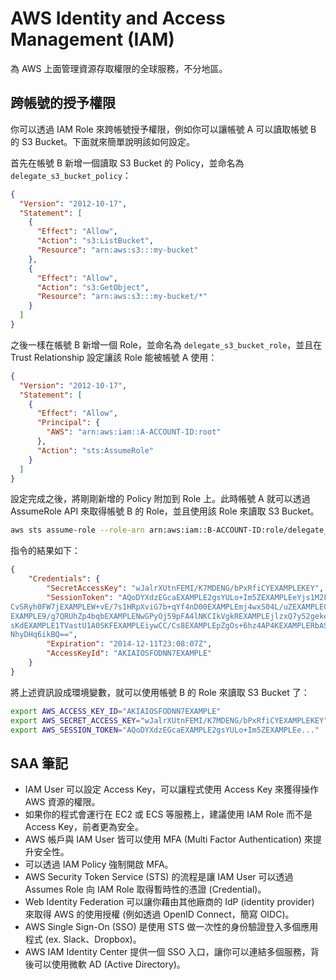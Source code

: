 # AWS Identity and Access Management (IAM)

為 AWS 上面管理資源存取權限的全球服務，不分地區。

## 跨帳號的授予權限

你可以透過 IAM Role 來跨帳號授予權限，例如你可以讓帳號 A 可以讀取帳號 B 的 S3 Bucket。下面就來簡單說明該如何設定。

首先在帳號 B 新增一個讀取 S3 Bucket 的 Policy，並命名為 `delegate_s3_bucket_policy`：

```json
{
  "Version": "2012-10-17",
  "Statement": [
    {
      "Effect": "Allow",
      "Action": "s3:ListBucket",
      "Resource": "arn:aws:s3:::my-bucket"
    },
    {
      "Effect": "Allow",
      "Action": "s3:GetObject",
      "Resource": "arn:aws:s3:::my-bucket/*"
    }
  ]
}
```

之後一樣在帳號 B 新增一個 Role，並命名為 `delegate_s3_bucket_role`，並且在 Trust Relationship 設定讓該 Role 能被帳號 A 使用：

```json
{
  "Version": "2012-10-17",
  "Statement": [
    {
      "Effect": "Allow",
      "Principal": {
        "AWS": "arn:aws:iam::A-ACCOUNT-ID:root"
      },
      "Action": "sts:AssumeRole"
    }
  ]
}
```

設定完成之後，將剛剛新增的 Policy 附加到 Role 上。此時帳號 A 就可以透過 AssumeRole API 來取得帳號 B 的 Role，並且使用該 Role 來讀取 S3 Bucket。

```bash
aws sts assume-role --role-arn arn:aws:iam::B-ACCOUNT-ID:role/delegate_s3_bucket_role --role-session-name "my-s3-session"
```

指令的結果如下：

```json
{
    "Credentials": {
        "SecretAccessKey": "wJalrXUtnFEMI/K7MDENG/bPxRfiCYEXAMPLEKEY",
        "SessionToken": "AQoDYXdzEGcaEXAMPLE2gsYULo+Im5ZEXAMPLEeYjs1M2FUIgIJx9tQqNMBEXAMPLE
CvSRyh0FW7jEXAMPLEW+vE/7s1HRpXviG7b+qYf4nD00EXAMPLEmj4wxS04L/uZEXAMPLECihzFB5lTYLto9dyBgSDy
EXAMPLE9/g7QRUhZp4bqbEXAMPLENwGPyOj59pFA4lNKCIkVgkREXAMPLEjlzxQ7y52gekeVEXAMPLEDiB9ST3Uuysg
sKdEXAMPLE1TVastU1A0SKFEXAMPLEiywCC/Cs8EXAMPLEpZgOs+6hz4AP4KEXAMPLERbASP+4eZScEXAMPLEsnf87e
NhyDHq6ikBQ==",
        "Expiration": "2014-12-11T23:08:07Z",
        "AccessKeyId": "AKIAIOSFODNN7EXAMPLE"
    }
}
```

將上述資訊設成環境變數，就可以使用帳號 B 的 Role 來讀取 S3 Bucket 了：

```bash
export AWS_ACCESS_KEY_ID="AKIAIOSFODNN7EXAMPLE"
export AWS_SECRET_ACCESS_KEY="wJalrXUtnFEMI/K7MDENG/bPxRfiCYEXAMPLEKEY"
export AWS_SESSION_TOKEN="AQoDYXdzEGcaEXAMPLE2gsYULo+Im5ZEXAMPLEe..."
```

## SAA 筆記

- IAM User 可以設定 Access Key，可以讓程式使用 Access Key 來獲得操作 AWS 資源的權限。
- 如果你的程式會運行在 EC2 或 ECS 等服務上，建議使用 IAM Role 而不是 Access Key，前者更為安全。
- AWS 帳戶與 IAM User 皆可以使用 MFA (Multi Factor Authentication) 來提升安全性。
- 可以透過 IAM Policy 強制開啟 MFA。
- AWS Security Token Service (STS) 的流程是讓 IAM User 可以透過 Assumes Role 向 IAM Role 取得暫時性的憑證 (Credential)。
- Web Identity Federation 可以讓你藉由其他廠商的 IdP (identity provider) 來取得 AWS 的使用授權 (例如透過 OpenID Connect，簡寫 OIDC)。
- AWS Single Sign-On (SSO) 是使用 STS 做一次性的身份驗證登入多個應用程式 (ex. Slack、Dropbox)。
- AWS IAM Identity Center 提供一個 SSO 入口，讓你可以連結多個服務，背後可以使用微軟 AD (Active Directory)。
